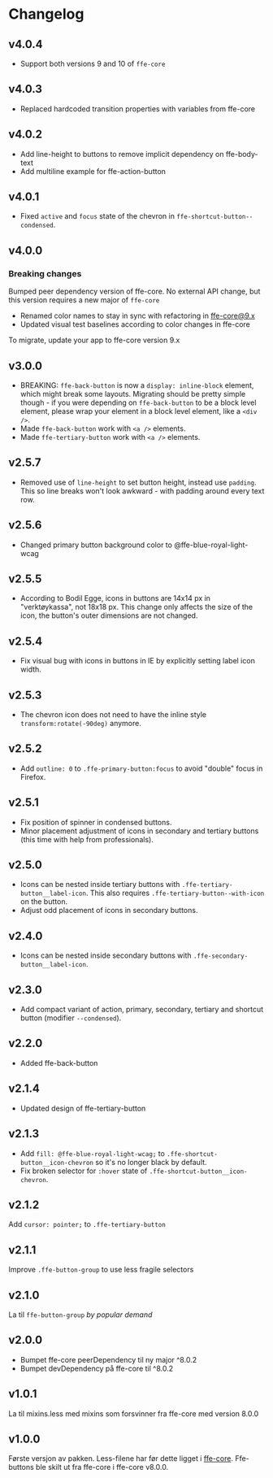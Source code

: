 # Changelog

## v4.0.4
* Support both versions 9 and 10 of `ffe-core`

## v4.0.3
* Replaced hardcoded transition properties with variables from ffe-core

## v4.0.2
* Add line-height to buttons to remove implicit dependency on ffe-body-text
* Add multiline example for ffe-action-button

## v4.0.1
* Fixed `active` and `focus` state of the chevron in `ffe-shortcut-button--condensed`.

## v4.0.0

### Breaking changes

Bumped peer dependency version of ffe-core. No external API change, but this version requires a new major of `ffe-core`

* Renamed color names to stay in sync with refactoring in ffe-core@9.x
* Updated visual test baselines according to color changes in ffe-core

To migrate, update your app to ffe-core version 9.x

## v3.0.0
* BREAKING: `ffe-back-button` is now a `display: inline-block` element, which might break some layouts.
Migrating should be pretty simple though - if you were depending on `ffe-back-button` to be a block level
element, please wrap your element in a block level element, like a `<div />`.
* Made `ffe-back-button` work with `<a />` elements.
* Made `ffe-tertiary-button` work with `<a />` elements.

## v2.5.7
* Removed use of `line-height` to set button height, instead use `padding`. This so line breaks won't look awkward - with padding around every text row.

## v2.5.6
* Changed primary button background color to @ffe-blue-royal-light-wcag

## v2.5.5
* According to Bodil Egge, icons in buttons are 14x14 px in "verktøykassa", not 18x18 px. This change only affects the size of the icon, the button's outer dimensions are not changed.

## v2.5.4
* Fix visual bug with icons in buttons in IE by explicitly setting label icon width.

## v2.5.3
* The chevron icon does not need to have the inline style `transform:rotate(-90deg)` anymore.

## v2.5.2
* Add `outline: 0` to `.ffe-primary-button:focus` to avoid "double" focus in Firefox.

## v2.5.1
* Fix position of spinner in condensed buttons.
* Minor placement adjustment of icons in secondary and tertiary buttons (this time with help from professionals).

## v2.5.0
* Icons can be nested inside tertiary buttons with `.ffe-tertiary-button__label-icon`.
This also requires `.ffe-tertiary-button--with-icon` on the button.
* Adjust odd placement of icons in secondary buttons.

## v2.4.0
* Icons can be nested inside secondary buttons with `.ffe-secondary-button__label-icon`.

## v2.3.0
* Add compact variant of action, primary, secondary, tertiary and shortcut button (modifier `--condensed`).

## v2.2.0
* Added ffe-back-button

## v2.1.4
* Updated design of ffe-tertiary-button

## v2.1.3
* Add `fill: @ffe-blue-royal-light-wcag;` to `.ffe-shortcut-button__icon-chevron` so it's no longer black by default.
* Fix broken selector for `:hover` state of `.ffe-shortcut-button__icon-chevron`.

## v2.1.2

Add `cursor: pointer;` to `.ffe-tertiary-button`

## v2.1.1

Improve `.ffe-button-group` to use less fragile selectors

## v2.1.0

La til `ffe-button-group` _by popular demand_

## v2.0.0

* Bumpet ffe-core peerDependency til ny major ^8.0.2
* Bumpet devDependency på ffe-core til ^8.0.2

## v1.0.1

La til mixins.less med mixins som forsvinner fra ffe-core med version 8.0.0

## v1.0.0

Første versjon av pakken. Less-filene har før dette ligget i [ffe-core](https://stash.intern.sparebank1.no/projects/FFE/repos/ffe-core/browse/).
Ffe-buttons ble skilt ut fra ffe-core i ffe-core v8.0.0.
